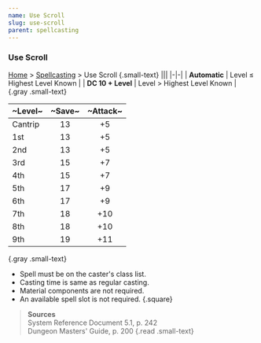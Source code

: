 ```yaml
---
name: Use Scroll
slug: use-scroll
parent: spellcasting
---
```

### Use Scroll
[Home](dm-operations-center) > [Spellcasting](spellcasting) > Use Scroll {.small-text}
|||
|-|-|
| **Automatic** | Level ≤ Highest Level Known |
| **DC 10 + Level** | Level > Highest Level Known |
{.gray .small-text}

| ~Level~ | ~Save~ | ~Attack~ |
|---------|:------:|:--------:|
| Cantrip | 13 | +5 |
| 1st     | 13 | +5 |
| 2nd     | 13 | +5 |
| 3rd     | 15 | +7 |
| 4th     | 15 | +7 |
| 5th     | 17 | +9 |
| 6th     | 17 | +9 |
| 7th     | 18 | +10 |
| 8th     | 18 | +10 |
| 9th     | 19 | +11 |
{.gray .small-text}

- Spell must be on the caster's class list.
- Casting time is same as regular casting.
- Material components are not required.
- An available spell slot is not required.
{.square}

> **Sources** <br/>
> System Reference Document 5.1, p. 242<br/>
> Dungeon Masters' Guide, p. 200
{.read .small-text}
